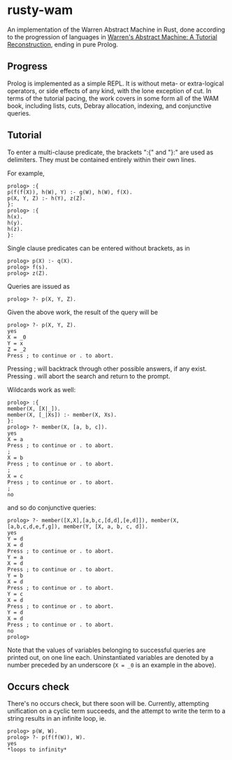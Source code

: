 # rusty-wam

An implementation of the Warren Abstract Machine in Rust, done
according to the progression of languages in [Warren's Abstract
Machine: A Tutorial
Reconstruction](http://wambook.sourceforge.net/wambook.pdf), ending in
pure Prolog.

## Progress

Prolog is implemented as a simple REPL. It is without meta- or
extra-logical operators, or side effects of any kind, with the lone
exception of cut. In terms of the tutorial pacing, the work covers in
some form all of the WAM book, including lists, cuts, Debray
allocation, indexing, and conjunctive queries.

## Tutorial
To enter a multi-clause predicate, the brackets ":{" and "}:" are used
as delimiters. They must be contained entirely within their own lines.

For example,
```
prolog> :{
p(f(f(X)), h(W), Y) :- g(W), h(W), f(X).
p(X, Y, Z) :- h(Y), z(Z).
}:
prolog> :{
h(x).
h(y).
h(z).
}:
```

Single clause predicates can be entered without brackets, as in
```
prolog> p(X) :- q(X).
prolog> f(s).
prolog> z(Z).
```

Queries are issued as
```
prolog> ?- p(X, Y, Z).
```

Given the above work, the result of the query will be
```
prolog> ?- p(X, Y, Z).
yes
X = _0
Y = x
Z = _2
Press ; to continue or . to abort.
```

Pressing ; will backtrack through other possible answers, if any exist.
Pressing . will abort the search and return to the prompt.

Wildcards work as well:

```
prolog> :{
member(X, [X|_]).
member(X, [_|Xs]) :- member(X, Xs).
}:
prolog> ?- member(X, [a, b, c]).
yes
X = a
Press ; to continue or . to abort.
;
X = b
Press ; to continue or . to abort.
;
X = c
Press ; to continue or . to abort.
;
no
```
and so do conjunctive queries:

```
prolog> ?- member([X,X],[a,b,c,[d,d],[e,d]]), member(X, [a,b,c,d,e,f,g]), member(Y, [X, a, b, c, d]).
yes
Y = d
X = d
Press ; to continue or . to abort.
Y = a
X = d
Press ; to continue or . to abort.
Y = b
X = d
Press ; to continue or . to abort.
Y = c
X = d
Press ; to continue or . to abort.
Y = d
X = d
Press ; to continue or . to abort.
no
prolog>
```

Note that the values of variables belonging to successful queries are
printed out, on one line each. Uninstantiated variables are denoted by
a number preceded by an underscore (`X = _0` is an example in the
above).

## Occurs check

There's no occurs check, but there soon will be. Currently, attempting
unification on a cyclic term succeeds, and the attempt to write the
term to a string results in an infinite loop, ie.

```
prolog> p(W, W).
prolog> ?- p(f(f(W)), W).
yes
*loops to infinity*
```